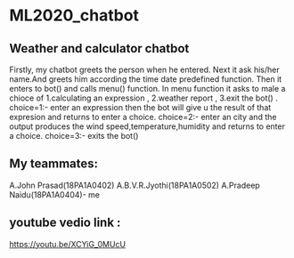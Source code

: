 # ML2020_chatbot 
## Weather and calculator chatbot 
   Firstly, my chatbot greets the person when he entered. Next it ask his/her name.And greets him according the time date predefined function. Then it enters to bot() and calls menu() function. In menu function it asks to male a chioce of 1.calculating an expression , 2.weather report , 3.exit the bot() . 
       choice=1:- enter an expression then the bot will give u the result of that expresion and returns to enter a choice.
       choice=2:- enter an city and the output produces the wind speed,temperature,humidity and returns to enter a choice.
       choice=3:- exits the bot()
## My teammates:
   A.John Prasad(18PA1A0402)
   A.B.V.R.Jyothi(18PA1A0502)
   A.Pradeep Naidu(18PA1A0404)- me
## youtube vedio link :
   https://youtu.be/XCYiG_0MUcU

